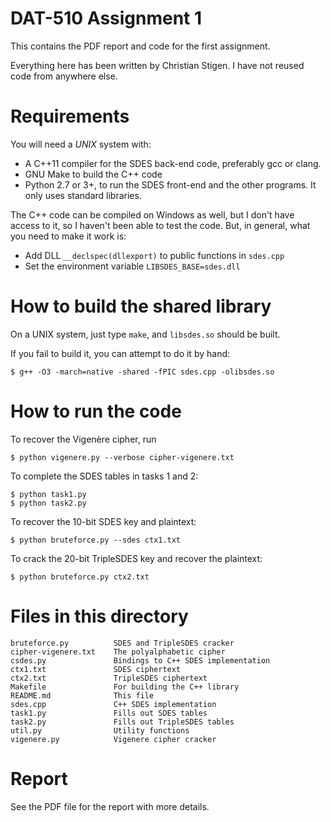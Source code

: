 DAT-510 Assignment 1
====================

This contains the PDF report and code for the first assignment.

Everything here has been written by Christian Stigen. I have not reused code
from anywhere else.

Requirements
============

You will need a *UNIX* system with:

  * A C++11 compiler for the SDES back-end code, preferably gcc or clang.
  * GNU Make to build the C++ code
  * Python 2.7 or 3+, to run the SDES front-end and the other programs. It only
    uses standard libraries.

The C++ code can be compiled on Windows as well, but I don't have access to it,
so I haven't been able to test the code. But, in general, what you need to make
it work is:

  * Add DLL `__declspec(dllexport)` to public functions in `sdes.cpp`
  * Set the environment variable `LIBSDES_BASE=sdes.dll`

How to build the shared library
===============================

On a UNIX system, just type `make`, and `libsdes.so` should be built.

If you fail to build it, you can attempt to do it by hand:

    $ g++ -O3 -march=native -shared -fPIC sdes.cpp -olibsdes.so

How to run the code
===================

To recover the Vigenère cipher, run

    $ python vigenere.py --verbose cipher-vigenere.txt

To complete the SDES tables in tasks 1 and 2:

    $ python task1.py
    $ python task2.py

To recover the 10-bit SDES key and plaintext:

    $ python bruteforce.py --sdes ctx1.txt

To crack the 20-bit TripleSDES key and recover the plaintext:

    $ python bruteforce.py ctx2.txt

Files in this directory
=======================

    bruteforce.py          SDES and TripleSDES cracker
    cipher-vigenere.txt    The polyalphabetic cipher
    csdes.py               Bindings to C++ SDES implementation
    ctx1.txt               SDES ciphertext
    ctx2.txt               TripleSDES ciphertext
    Makefile               For building the C++ library
    README.md              This file
    sdes.cpp               C++ SDES implementation
    task1.py               Fills out SDES tables
    task2.py               Fills out TripleSDES tables
    util.py                Utility functions
    vigenere.py            Vigenere cipher cracker

Report
======

See the PDF file for the report with more details.
